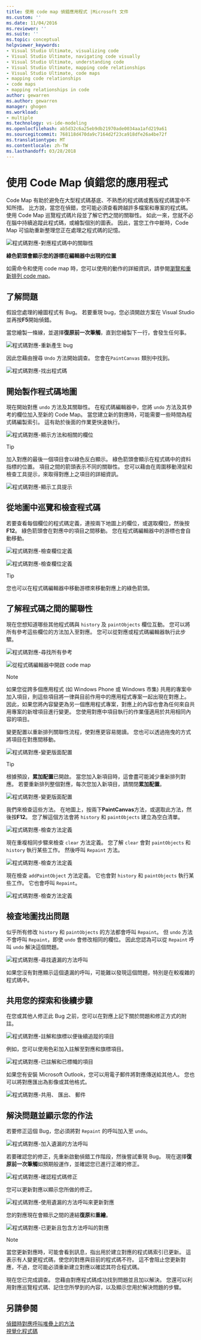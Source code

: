 ```yaml
---
title: 使用 code map 偵錯應用程式 |Microsoft 文件
ms.custom: ''
ms.date: 11/04/2016
ms.reviewer: ''
ms.suite: ''
ms.topic: conceptual
helpviewer_keywords:
- Visual Studio Ultimate, visualizing code
- Visual Studio Ultimate, navigating code visually
- Visual Studio Ultimate, understanding code
- Visual Studio Ultimate, mapping code relationships
- Visual Studio Ultimate, code maps
- mapping code relationships
- code maps
- mapping relationships in code
author: gewarren
ms.author: gewarren
manager: ghogen
ms.workload:
- multiple
ms.technology: vs-ide-modeling
ms.openlocfilehash: ab5d32c6a25eb9db21970ade0034aa1afd219a61
ms.sourcegitcommit: 768118d470da9c7164d2f23ca918dfe26a4be72f
ms.translationtype: MT
ms.contentlocale: zh-TW
ms.lasthandoff: 03/28/2018
---
```

# <a name="use-code-maps-to-debug-your-applications"></a>使用 Code Map 偵錯您的應用程式
Code Map 有助於避免在大型程式碼基底、不熟悉的程式碼或舊版程式碼當中不知所措。 比方說，當您在偵錯，您可能必須查看跨越許多檔案和專案的程式碼。 使用 Code Map 巡覽程式碼片段並了解它們之間的關聯性。 如此一來，您就不必在腦中持續追蹤此程式碼，或繪製個別的圖表。 因此，當您工作中斷時，Code Map 可協助重新整理您正在處理之程式碼的記憶。  

 ![程式碼對應&#45;對應程式碼中的關聯性](../modeling/media/codemapstoryboardpaint.png "CodeMapStoryboardPaint")  

 **綠色箭頭會顯示您的游標在編輯器中出現的位置**  

 如需命令和使用 code map 時，您可以使用的動作的詳細資訊，請參閱[瀏覽和重新排列 code map](../modeling/browse-and-rearrange-code-maps.md)。  

## <a name="understand-the-problem"></a>了解問題  
 假設您處理的繪圖程式有 Bug。 若要重現 bug，您必須開啟方案在 Visual Studio 並再按**F5**開始偵錯。  

 當您繪製一條線，並選擇**復原前一次筆觸**，直到您繪製下一行，會發生任何事。  

 ![程式碼對應&#45;重新產生 bug](../modeling/media/codemapstoryboardpaint0.png "CodeMapStoryboardPaint0")  

 因此您藉由搜尋 `Undo` 方法開始調查。 您會在`PaintCanvas` 類別中找到。  

 ![程式碼對應&#45;找出程式碼](../modeling/media/codemapstoryboardpaint1.png "CodeMapStoryboardPaint1")  

## <a name="start-mapping-the-code"></a>開始製作程式碼地圖  
 現在開始對應 `undo` 方法及其關聯性。 在程式碼編輯器中，您將 `undo` 方法及其參考的欄位加入至新的 Code Map。 當您建立新的對應時，可能需要一些時間為程式碼編製索引。 這有助於後面的作業更快速執行。  

 ![程式碼對應&#45;顯示方法和相關的欄位](../modeling/media/codemapstoryboardpaint3.png "CodeMapStoryboardPaint3")  

> [!TIP]
>  加入對應的最後一個項目會以綠色反白顯示。 綠色箭頭會顯示在程式碼中的資料指標的位置。 項目之間的箭頭表示不同的關聯性。 您可以藉由在周圍移動滑鼠和檢查工具提示，來取得對應上之項目的詳細資訊。  

 ![程式碼對應&#45;顯示工具提示](../modeling/media/codemapstoryboardpaint4.png "CodeMapStoryboardPaint4")  

## <a name="navigate-and-examine-code-from-the-map"></a>從地圖中巡覽和檢查程式碼  
 若要查看每個欄位的程式碼定義，連按兩下地圖上的欄位，或選取欄位，然後按**F12**。 綠色箭頭會在對應中的項目之間移動。 您在程式碼編輯器中的游標也會自動移動。  

 ![程式碼對應&#45;檢查欄位定義](../modeling/media/codemapstoryboardpaint5.png "CodeMapStoryboardPaint5")  

 ![程式碼對應&#45;檢查欄位定義](../modeling/media/codemapstoryboardpaint5a.png "CodeMapStoryboardPaint5A")  

> [!TIP]
>  您也可以在程式碼編輯器中移動游標來移動對應上的綠色箭頭。  

## <a name="understand-relationships-between-pieces-of-code"></a>了解程式碼之間的關聯性  
 現在您想知道哪些其他程式碼與 `history` 及 `paintObjects` 欄位互動。 您可以將所有參考這些欄位的方法加入至對應。 您可以從對應或程式碼編輯器執行此步驟。  

 ![程式碼對應&#45;尋找所有參考](../modeling/media/codemapstoryboardpaint6.png "CodeMapStoryboardPaint6")  

 ![從程式碼編輯器中開啟 code map](../modeling/media/codemapstoryboardpaint6a.PNG "CodeMapStoryboardPaint6A")  

> [!NOTE]
>  如果您從跨多個應用程式 (如 Windows Phone 或 Windows 市集) 共用的專案中加入項目，則這些項目將一律與目前作用中的應用程式專案一起出現在對應上。 因此，如果您將內容變更為另一個應用程式專案，對應上的內容也會為任何來自共用專案的新增項目進行變更。 您使用對應中項目執行的作業僅適用於共用相同內容的項目。  

 變更配置以重新排列關聯性流程，使對應更容易閱讀。 您也可以透過拖曳的方式將項目在對應間移動。  

 ![程式碼對應&#45;變更版面配置](../modeling/media/codemapstoryboardpaint7a.png "CodeMapStoryboardPaint7A")  

> [!TIP]
>  根據預設，**累加配置**已開啟。 當您加入新項目時，這會盡可能減少重新排列對應。 若要重新排列整個對應，每次您加入新項目，請關閉**累加配置**。  

 ![程式碼對應&#45;變更版面配置](../modeling/media/codemapstoryboardpaint7.png "CodeMapStoryboardPaint7")  

 我們來檢查這些方法。 在地圖上，按兩下**PaintCanvas**方法，或選取此方法，然後按**F12**。 您了解這個方法會將 `history` 和 `paintObjects` 建立為空白清單。  

 ![程式碼對應&#45;檢查方法定義](../modeling/media/codemapstoryboardpaint8.png "CodeMapStoryboardPaint8")  

 現在重複相同步驟來檢查 `clear` 方法定義。 您了解 `clear` 會對 `paintObjects` 和 `history` 執行某些工作。 然後呼叫 `Repaint` 方法。  

 ![程式碼對應&#45;檢查方法定義](../modeling/media/codemapstoryboardpaint9.png "CodeMapStoryboardPaint9")  

 現在檢查 `addPaintObject` 方法定義。 它也會對 `history` 和 `paintObjects` 執行某些工作。 它也會呼叫 `Repaint`。  

 ![程式碼對應&#45;檢查方法定義](../modeling/media/codemapstoryboardpaint10.png "CodeMapStoryboardPaint10")  

## <a name="find-the-problem-by-examining-the-map"></a>檢查地圖找出問題  
 似乎所有修改 `history` 和 `paintObjects` 的方法都會呼叫 `Repaint`。 但 `undo` 方法不會呼叫 `Repaint`，即使 `undo` 會修改相同的欄位。 因此您認為可以從 `Repaint` 呼叫 `undo` 解決這個問題。  

 ![程式碼對應&#45;尋找遺漏的方法呼叫](../modeling/media/codemapstoryboardpaint11.png "CodeMapStoryboardPaint11")  

 如果您沒有對應顯示這個遺漏的呼叫，可能難以發現這個問題，特別是在較複雜的程式碼中。  

## <a name="share-your-discovery-and-next-steps"></a>共用您的探索和後續步驟  
 在您或其他人修正此 Bug 之前，您可以在對應上記下關於問題和修正方式的附註。  

 ![程式碼對應&#45;註解和旗標以便後續追蹤的項目](../modeling/media/codemapstoryboardpaint12.png "CodeMapStoryboardPaint12")  

 例如，您可以使用色彩加入註解至對應和旗標項目。  

 ![程式碼對應&#45;已註解和已標幟的項目](../modeling/media/codemapstoryboardpaint12a.png "CodeMapStoryboardPaint12A")  

 如果您有安裝 Microsoft Outlook，您可以用電子郵件將對應傳送給其他人。 您也可以將對應匯出為影像或其他格式。  

 ![程式碼對應&#45;共用、 匯出、 郵件](../modeling/media/codemapstoryboardpaint13.png "CodeMapStoryboardPaint13")  

## <a name="fix-the-problem-and-show-what-you-did"></a>解決問題並顯示您的作法  
 若要修正這個 Bug，您必須將對 `Repaint` 的呼叫加入至 `undo`。  

 ![程式碼對應&#45;加入遺漏的方法呼叫](../modeling/media/codemapstoryboardpaint14.png "CodeMapStoryboardPaint14")  

 若要確認您的修正，先重新啟動偵錯工作階段，然後嘗試重現 Bug。 現在選擇**復原前一次筆觸**如預期般運作，並確認您已進行正確的修正。  

 ![程式碼對應&#45;確認程式碼修正](../modeling/media/codemapstoryboardpaint15.png "CodeMapStoryboardPaint15")  

 您可以更新對應以顯示您所做的修正。  

 ![程式碼對應&#45;使用遺漏的方法呼叫來更新對應](../modeling/media/codemapstoryboardpaint16.png "CodeMapStoryboardPaint16")  

 您的對應現在會顯示之間的連結**復原**和**重繪**。  

 ![程式碼對應&#45;已更新且包含方法呼叫的對應](../modeling/media/codemapstoryboardpaint17.png "CodeMapStoryboardPaint17")  

> [!NOTE]
>  當您更新對應時，可能會看到訊息，指出用於建立對應的程式碼索引已更新。 這表示有人變更程式碼，使您的對應與目前的程式碼不符。 這不會阻止您更新對應，不過，您可能必須重新建立對應以確認其符合程式碼。  

 現在您已完成調查。 您藉由對應程式碼成功找到問題並且加以解決。 您還可以利用對應巡覽程式碼、記住您所學到的內容，以及顯示您用於解決問題的步驟。  

## <a name="see-also"></a>另請參閱  
 [偵錯時對應呼叫堆疊上的方法](../debugger/map-methods-on-the-call-stack-while-debugging-in-visual-studio.md)   
 [視覺化程式碼](../modeling/visualize-code.md)

